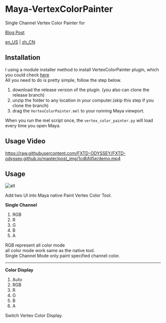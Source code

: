 
# Maya-VertexColorPainter

Single Channel Vertex Color Painter for

[Blog Post](https://blog.l0v0.com/posts/1cdbfd5e.html)

[en_US](./README.md) | [zh_CN](./README_zh.md)


## Installation 

I using a module installer method to install VertexColorPainter plugin, which you could check [here](https://github.com/robertjoosten/maya-module-installer)   
All you need to do is pretty simple, follow the step below.

1. download the release version of the plugin. (you also can clone the release branch)
2. unzip the folder to any location in your computer.(skip this step if you clone the branch)
3. drag the `VertexColorPainter.mel` to your running Maya viewport.

When you run the mel script once, the `vertex_color_painter.py` will load every time you open Maya.    

## Usage Video

https://raw.githubusercontent.com/FXTD-ODYSSEY/FXTD-odyssey.github.io/master/post_img/1cdbfd5e/demo.mp4

## Usage

![alt](https://cdn.jsdelivr.net/gh/FXTD-odyssey/FXTD-odyssey.github.io@master/post_img/1cdbfd5e/dfb9ca62bbf7b8121c65dfb559630a1c.jpeg)

Add two UI into Maya native Paint Vertex Color Tool.

**Single Channel**
1. RGB
2. R
3. G
4. B
5. A

RGB represent all color mode  
all color mode work same as the native tool.  
Single Channel Mode only paint specified channel color.

---

**Color Display**
1. Auto
2. RGB
3. R
4. G
5. B
6. A

Switch Vertex Color Display.

